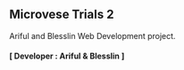 ## Microvese Trials 2
Ariful and Blesslin Web Development project.
#### [ Developer : Ariful & Blesslin ]
